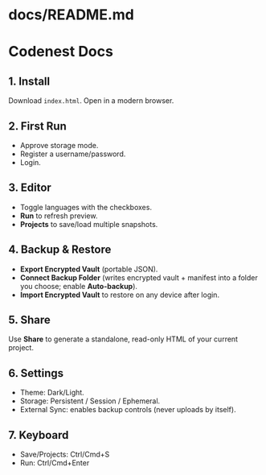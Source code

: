 # docs/README.md
# Codenest Docs

## 1. Install
Download `index.html`. Open in a modern browser.

## 2. First Run
- Approve storage mode.
- Register a username/password.
- Login.

## 3. Editor
- Toggle languages with the checkboxes.
- **Run** to refresh preview.
- **Projects** to save/load multiple snapshots.

## 4. Backup & Restore
- **Export Encrypted Vault** (portable JSON).
- **Connect Backup Folder** (writes encrypted vault + manifest into a folder you choose; enable **Auto-backup**).
- **Import Encrypted Vault** to restore on any device after login.

## 5. Share
Use **Share** to generate a standalone, read-only HTML of your current project.

## 6. Settings
- Theme: Dark/Light.
- Storage: Persistent / Session / Ephemeral.
- External Sync: enables backup controls (never uploads by itself).

## 7. Keyboard
- Save/Projects: Ctrl/Cmd+S
- Run: Ctrl/Cmd+Enter
